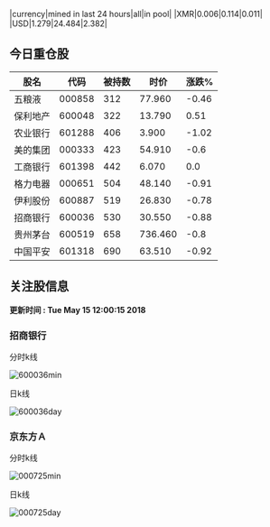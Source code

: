 |currency|mined in last 24 hours|all|in pool|
|XMR|0.006|0.114|0.011|
|USD|1.279|24.484|2.382|

## 今日重仓股 

|股名|代码|被持数|时价|涨跌%|
|---|---|---|---|---|
|五粮液|000858|312|77.960|-0.46|
|保利地产|600048|322|13.790|0.51|
|农业银行|601288|406|3.900|-1.02|
|美的集团|000333|423|54.910|-0.6|
|工商银行|601398|442|6.070|0.0|
|格力电器|000651|504|48.140|-0.91|
|伊利股份|600887|519|26.830|-0.78|
|招商银行|600036|530|30.550|-0.88|
|贵州茅台|600519|658|736.460|-0.8|
|中国平安|601318|690|63.510|-0.92|

## 关注股信息
**更新时间 : Tue May 15 12:00:15 2018**
### 招商银行 
分时k线

![600036min](http://image.sinajs.cn/newchart/min/n/sh600036.gif)

日k线

![600036day](http://image.sinajs.cn/newchart/daily/n/sh600036.gif)

### 京东方Ａ 
分时k线

![000725min](http://image.sinajs.cn/newchart/min/n/sz000725.gif)

日k线

![000725day](http://image.sinajs.cn/newchart/daily/n/sz000725.gif)
